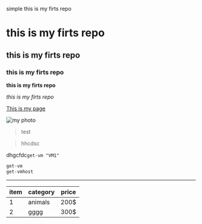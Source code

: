simple this is my firts repo

# this is my firts repo
## this is my firts repo
### this is my firts repo

**this is my firts repo**

_this is my firts repo_

[This is my page](https://www.linkedin.com/in/mohamedbaligh/)

![my photo](https://media.licdn.com/dms/image/C5603AQGTlzqhVrgquA/profile-displayphoto-shrink_200_200/0?e=1575504000&v=beta&t=CT0YelUqqQfuo71OvMgjxlFFSqmsgtw7RbxU9hULc-g)

> test 

> hhcdsc

dhgcfdc`get-vm "VM1"`

```powershell
get-vm
get-vmhost
```
---

|item|category|price|
|----|--------|-----|
|1   |animals |200$ |
|2   |gggg    |300$ |
